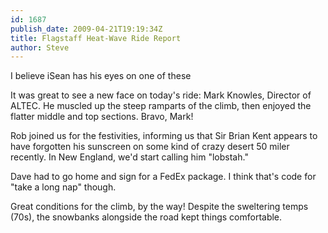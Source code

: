 ```yaml
---
id: 1687
publish_date: 2009-04-21T19:19:34Z
title: Flagstaff Heat-Wave Ride Report
author: Steve
---
```

  
I believe iSean has his eyes on one of these

It was great to see a new face on today's ride: Mark Knowles, Director of ALTEC. He muscled up the steep ramparts of the climb, then enjoyed the flatter middle and top sections. Bravo, Mark!

Rob joined us for the festivities, informing us that Sir Brian Kent appears to have forgotten his sunscreen on some kind of crazy desert 50 miler recently. In New England, we'd start calling him "lobstah."

Dave had to go home and sign for a FedEx package. I think that's code for "take a long nap" though.

Great conditions for the climb, by the way! Despite the sweltering temps (70s), the snowbanks alongside the road kept things comfortable.
